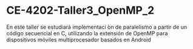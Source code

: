# CE-4202-Taller3_OpenMP_2
En este taller se estudiará implementaci ́on de paralelismo a partir de un código secuencial en C, utilizando la extensión de OpenMP para dispositivos móviles multiprocesador basados en Android
